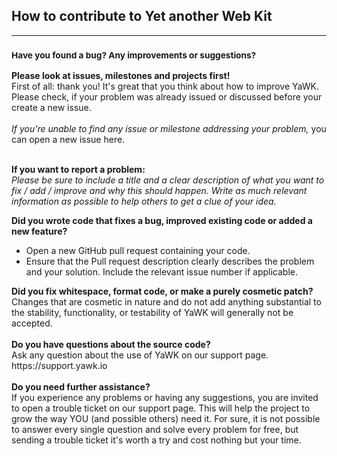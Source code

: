 <h2>How to contribute to Yet another Web Kit</h2>
<hr>
<h3><small>Have you found a bug? Any improvements or suggestions?</small></h3>
<b>Please look at issues, milestones and projects first!</b><br>
First of all: thank you! It's great that you think about how to improve 
YaWK. Please check, if your problem was already issued or discussed before
your create a new issue.<br><br>
<i>If you're unable to find any issue or milestone addressing your 
problem,</i> you can open a new issue here.

<br><b>If you want to report a problem:</b><br>
<i>Please be sure to include a title and a clear description of what you 
want to fix / add / improve and why this should happen. Write
as much relevant information as possible to help others to get a clue of your idea.</i>

<b>Did you wrote code that fixes a bug, improved existing code or added a new feature?</b>
<ul>
<li>
Open a new GitHub pull request containing your code.
</li>
<li>
Ensure that the Pull request description clearly describes 
the problem and your solution. Include the relevant issue number 
if applicable.
</li>
</ul>
<b>Did you fix whitespace, format code, or make a purely cosmetic patch?</b>
<br>
Changes that are cosmetic in nature and do not add anything substantial 
to the stability, functionality, or testability of YaWK will 
generally not be accepted.
<br><br>
<b>Do you have questions about the source code?</b><br>
Ask any question about the use of YaWK on our support page. https://support.yawk.io
<br><br>
<b>Do you need further assistance?</b>
<br>If you experience any problems or having any suggestions, you are invited 
to open a trouble ticket on our support page. This will help the project to grow 
the way YOU (and possible others) need it. For sure, it is not possible to answer 
every single question and solve every problem for free, but sending a trouble ticket
it's worth a try and cost nothing but your time.

